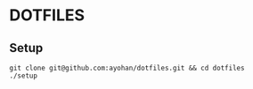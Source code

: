 # DOTFILES

## Setup

```shell
git clone git@github.com:ayohan/dotfiles.git && cd dotfiles
./setup
```